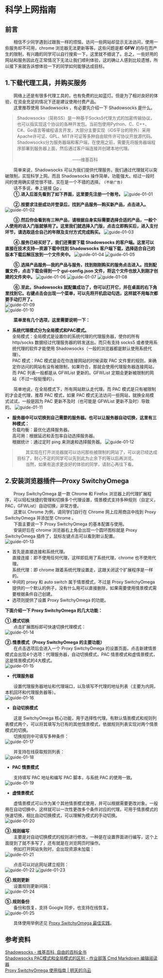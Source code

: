# 科学上网指南

## 前言
&emsp;&emsp;相信不少同学遇到过跟我一样的烦恼，访问一些网站却显示无法访问，使用一些服务却不可用，chrome 浏览器无法更新等等。这些问题是都 **GFW** 的存在而产生的限制，有兴趣的同学可以自行搜索一下，这里就不细说了。总之，一些好用的网站和服务因此在正常情况下无法让我们顺利体验，这的确让人感到比较遗憾，所以接下来就告诉想体验一下的同学如何能够达成目标。

## 1.下载代理工具，并购买服务
&emsp;&emsp;网络上还是有很多代理工具的，也有免费的比如蓝灯。但是为了相对良好的体验，在资金充足的情况下还是建议使用付费产品。  
&emsp;&emsp;这里推荐使用 Shadowsocks ，有必要先介绍一下 Shadowsocks 是什么。

>Shadowsocks（简称SS）是一种基于Socks5代理方式的加密传输协议，也可以指实现这个协议的各种开发包。当前包使用Python、C、C++、C#、Go语言等编程语言开发，大部分主要实现（iOS平台的除外）采用Apache许可证、GPL、MIT许可证等多种自由软件许可协议开放源代码。Shadowsocks分为服务器端和客户端，在使用之前，需要先将服务器端程序部署到服务器上面，然后通过客户端连接并创建本地代理。
&emsp;&emsp;&emsp;&emsp;&emsp;&emsp;&emsp;&emsp;&emsp;&emsp;&emsp;&emsp;&emsp;&emsp;&emsp;&emsp;&emsp;&emsp;&emsp;&emsp;&emsp;&emsp;&emsp;&emsp;&emsp;&emsp;&emsp;&emsp;&emsp;&emsp;&emsp;&emsp;&emsp;&emsp;&emsp;&emsp;&emsp;&emsp;&emsp;&emsp;&emsp;&emsp;&emsp;&emsp;&emsp;&emsp;——维基百科

&emsp;&emsp;简单来说，Shadowsocks 可以为我们提供代理服务，我们通过代理就可以突破限制，实现科学上网。而且 Shadowsocks 操作简单，功能强大。经过一段时间的使用确实感觉很不错，实在是一个不错的选择。 `(不是广告)`  
&emsp;&emsp;话不多说，奉上链接 [Go](https://order.shadowsocks.se/aff.php?aff=25277) 。  
&emsp;&emsp;**①.进入后首先看到了如下界面，这里要先注册一个账号。**
![guide-01-01](../images/guide-images/01/guide-01-01.png)

&emsp;&emsp;**②.按要求注册成功并登录后，找到产品服务—购买新产品，点击进入。**
![guide-01-02](../images/guide-images/01/guide-01-02.png)

&emsp;&emsp;**③.然后你会看到有三种产品，请根据自身实际需要选择合适的产品，一般个人使用的话入门版就够用了。这里我们就选择入门版，点击立即购买后，进入支付环节，请选取适合自己的年限及支付方式完成购买。**
![guide-01-03](../images/guide-images/01/guide-01-03.png)

&emsp;&emsp;**④.服务已经买好了，我们还需要下载 Shadowsocks 的客户端。这里可以直接在技术支持—资源下载中找到 Shadowsocks 客户端下载，选择适合自己的版本下载后解压放到一个文件夹中。**
![guide-01-04](../images/guide-images/01/guide-01-04.png)
![guide-01-05](../images/guide-images/01/guide-01-05.png)

&emsp;&emsp;**⑤.选择产品服务—我的产品与服务，找到刚刚购买的服务点击进入。找到配置文件，点击下载会得到一个 gui-config.json 文件，将这个文件也放入到刚才创建的文件夹中。**
![guide-01-06](../images/guide-images/01/guide-01-06.png)
![guide-01-07](../images/guide-images/01/guide-01-07.png)
![guide-01-08](../images/guide-images/01/guide-01-08.png)

&emsp;&emsp;**⑥.至此，Shadowsocks 就配置成功了，你可以打开它，并在桌面的右下角里找到它。右键点击会出现一个菜单，可以先将开机启动勾选，这样就不用每次都要手动打开了。**  
![guide-01-09](../images/guide-images/01/guide-01-09.png)  
![guide-01-10](../images/guide-images/01/guide-01-10.png)

&emsp;&emsp;**菜单里有几个选项，这里需要说明一下：**
* **系统代理模式分为全局模式和PAC模式。**  
全局模式：全局模式是设置你的系统代理的代理服务器，使你的所有 http/socks 数据经过代理服务器的转发送出。而只有支持 socks5 或者使用系统代理的软件才能使用 Shadowsocks（一般的浏览器都是默认使用系统代理）。  
PAC 模式：PAC 模式是会在你连接网站的时候读取 PAC 文件里的规则，来确定你访问的网站有没有被限制，如果符合，那就会使用代理服务器连接网站，而 PAC 列表一般都是从 GFWList 更新的。GFWList 定期会更新被限制的网站（不过一般挺慢的）。

&emsp;&emsp;简单地说，在全局模式下，所有网站默认走代理。而 PAC 模式是只有被限制的才会走代理，推荐 PAC 模式，如果 PAC 模式无法访问一些网站，就换全局模式试试，一般是因为 PAC 更新不及时（也可能是 GFWList 更新不及时）导致的。
![guide-01-11](../images/guide-images/01/guide-01-11.png)

* **服务器中可以切换到自己需要的服务器。也可以让服务器自动切换，这里有三种模式：**  
负载均衡：最优化选择服务器。  
高可用：根据延迟和丢包率自动选择服务器。  
根据统计：通过定时 ping 来测速和选择服务器。
![guide-01-12](../images/guide-images/01/guide-01-12.png)

>&emsp;&emsp;其实现在打开浏览器就可以访问那些被限制的网站了，可以说已经达成目标了，耐心不足的同学可以先到此为止余下的等以后再浏览。  
&emsp;&emsp;当然，如果有追求更良好的体验的同学，请耐心再往下看。

## 2.安装浏览器插件—Proxy SwitchyOmega

&emsp;&emsp;Proxy SwitchyOmega 是一款 Chrome 和 Firefox 浏览器上的代理扩展程序，可以轻松快捷的管理和切换多个代理设置，情景模式支持多种规则（自定义，PAC，GFWList）自动切换，非常方便。  
&emsp;&emsp;这里以 Chrome 为例，请同学们自行在 Chrome 网上应用商店中找到 Proxy SwitchyOmega 并添加至 Chrome 。  
&emsp;&emsp;下面主要说一下 Proxy SwitchyOmega 的基本配置与使用。  
&emsp;&emsp;安装好后在 chrome 浏览器右上角会出现一个圆环图标就是 Proxy SwitchyOmega 插件了，鼠标左键点击可以看到默认配置。  
![guide-01-13](../images/guide-images/01/guide-01-13.png)

* 首先是直接连接和系统代理。  
直接连接：即不使用任何代理，这样即启用了系统代理，chrome 也不使用代理。  
系统代理：即 chrome 跟着系统代理设置走，这跟关闭这个扩展程序是一样的。
* 中间的 proxy 和 auto switch 属于情景模式，不过是 Proxy SwitchyOmega 提供的一个默认的例子，没有什么用可以直接删除，如果需要使用情景模式需要根据条件自己创建。
* 选项则提供了设置 Proxy SwitchyOmega 的功能。

**下面介绍一下 Proxy SwitchyOmega 的几大功能：**

**①.模式切换**  
&emsp;&emsp;点击扩展图标即可快速切换代理模式：  
![guide-01-14](../images/guide-images/01/guide-01-14.png)

**②.情景模式（Proxy SwitchyOmega 的主要功能）**  
&emsp;&emsp;在点击选项后会进入一个 Proxy SwitchyOmega 的设置页面，点击新建情景模式会出现4个选项：代理服务器，自动切换模式，PAC 情景模式和虚情景模式，这是情景模式的4大模式。  
![guide-01-15](../images/guide-images/01/guide-01-15.png)

* **代理服务器**

&emsp;&emsp;设置代理服务器地址和代理端口，以及填写不代理的地址列表（主要为内网，本机回环和代理服务器等）。  
![guide-01-16](../images/guide-images/01/guide-01-16.png)

* **自动切换模式**

&emsp;&emsp;这是 SwitchyOmega 核心功能，用于选择性代理。有默认情景模式和规则列表模式两个，可以将其填写为已有的其他情景模式，依据规则列表实现对两个情景模式的切换。  
&emsp;&emsp;切换规则中可填写多种条件：  
![guide-01-17](../images/guide-images/01/guide-01-17.png)

&emsp;&emsp;并支持在线获取规则列表：  
![guide-01-18](../images/guide-images/01/guide-01-18.png)

* **PAC 情景模式**

&emsp;&emsp;支持填写 PAC 地址和编写 PAC 脚本，与系统 PAC 的使用一致。  
![guide-01-19](../images/guide-images/01/guide-01-19.png)

* **虚情景模式**

&emsp;&emsp;虚情景模式可以作为某个其他情景模式使用，并可以根据需要更改对象。一般用在自动切换中，这样就可以一次性更改多个条件对应的代理。可用于情景模式的快速切换，相比自动切换模式，可以理解为模式的手动切换。  
![guide-01-20](../images/guide-images/01/guide-01-20.png)

**③.规则编写**  
&emsp;&emsp;主要是对自动切换模式的规则进行修改，一种是在设置界面进行编写，这个上面提到了就不多写了，还有就是在浏览网页时操作。  
&emsp;&emsp;例如打开网站失败时，会出现资源未加载：  
![guide-01-21](../images/guide-images/01/guide-01-21.png)

&emsp;&emsp;点击可以对此网址建立规则：  
![guide-01-22](../images/guide-images/01/guide-01-22.png)
![guide-01-23](../images/guide-images/01/guide-01-23.png)

**④.规则更新**  
&emsp;&emsp;设置规则更新间隔：  
![guide-01-24](../images/guide-images/01/guide-01-24.png)

**⑤.规则备份**  
&emsp;&emsp;备份和恢复，支持 Google 同步，也支持在线恢复。  
![guide-01-25](../images/guide-images/01/guide-01-25.png)

&emsp;&emsp;具体使用举例还见 [Proxy SwitchyOmega 最佳实践](https://tmr.js.org/p/975f8776/)。

## 参考资料

[Shadowsocks - 维基百科, 自由的百科全书](https://zh.wikipedia.org/wiki/Shadowsocks)  
[Shadowsocks PAC模式和全局模式的区别 - 作业部落 Cmd Markdown 编辑阅读器](https://www.zybuluo.com/gongzhen/note/472805)  
[Proxy SwitchyOmega 使用指南 | 明天的乌云](https://tmr.js.org/p/73acc153/)
